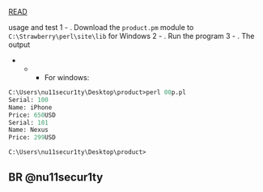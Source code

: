 [READ](https://www.perltutorial.org/perl-oop/)

usage and test
1 - . Download the `product.pm` module to `C:\Strawberry\perl\site\lib` for Windows
2 - . Run the program
3 - . The output
   - - - For windows:
```perl
C:\Users\nu11secur1ty\Desktop\product>perl 00p.pl
Serial: 100
Name: iPhone
Price: 650USD
Serial: 101
Name: Nexus
Price: 299USD

C:\Users\nu11secur1ty\Desktop\product>
```

## BR @nu11secur1ty
